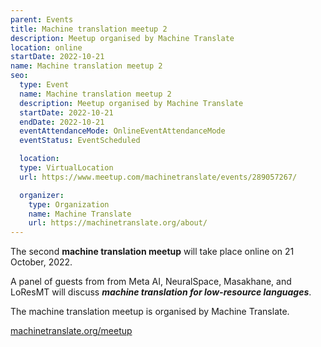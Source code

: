 ```yaml
---
parent: Events
title: Machine translation meetup 2
description: Meetup organised by Machine Translate
location: online
startDate: 2022-10-21
name: Machine translation meetup 2
seo:
  type: Event
  name: Machine translation meetup 2
  description: Meetup organised by Machine Translate
  startDate: 2022-10-21
  endDate: 2022-10-21
  eventAttendanceMode: OnlineEventAttendanceMode
  eventStatus: EventScheduled

  location:
  type: VirtualLocation
  url: https://www.meetup.com/machinetranslate/events/289057267/

  organizer:
    type: Organization
    name: Machine Translate
    url: https://machinetranslate.org/about/
---
```


The second **machine translation meetup** will take place online on 21 October, 2022.

A panel of guests from from Meta AI, NeuralSpace, Masakhane, and LoResMT will discuss ***machine translation for low-resource languages***.

The machine translation meetup is organised by Machine Translate.

[machinetranslate.org/meetup](http://machinetranslate.org/meetup)
